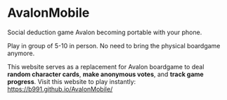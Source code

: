 # AvalonMobile
Social deduction game Avalon becoming portable with your phone. 

Play in group of 5-10 in person. No need to bring the physical boardgame anymore. 

This website serves as a replacement for Avalon boardgame to deal **random character cards**, **make anonymous votes**, and **track game progress**. Visit this website to play instantly: https://b991.github.io/AvalonMobile/

